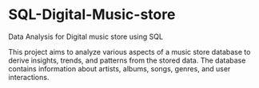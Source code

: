 # SQL-Digital-Music-store
Data Analysis for Digital music store using SQL

This project aims to analyze various aspects of a music store database to derive insights, trends, and patterns from the stored data. The database contains information about artists, albums, songs, genres, and user interactions.


